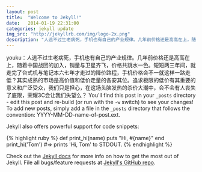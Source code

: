 ```yaml
---
layout: post
title:  "Welcome to Jekyll!"
date:   2014-01-19 22:31:00
categories: jekyll update
img_src: "http://jekyllrb.com/img/logo-2x.png"
description: "人逃不过生老病死，手机也有自己的产业规律。几年前价格还是高高在上，随着中国战团的加入，销量与卫星齐飞，价格共跳水一色。短短两三年间，就走完了台式机与笔记本六七年才走过的降价路程，手机价格会不一就这样一路走低？其实成熟的市场是高价值和低价走量的各安其位。追求极限的低价有其重要的意义和广泛受众，我们只是担心，在这场头脑发热的杀价大潮中，会不会有人丧失了底限，荣耀3C会让我们失望么？"
---
```

youku：人逃不过生老病死，手机也有自己的产业规律。几年前价格还是高高在上，随着中国战团的加入，销量与卫星齐飞，价格共跳水一色。短短两三年间，就走完了台式机与笔记本六七年才走过的降价路程，手机价格会不一就这样一路走低？其实成熟的市场是高价值和低价走量的各安其位。追求极限的低价有其重要的意义和广泛受众，我们只是担心，在这场头脑发热的杀价大潮中，会不会有人丧失了底限，荣耀3C会让我们失望么？
You'll find this post in your `_posts` directory - edit this post and re-build (or run with the `-w` switch) to see your changes!
To add new posts, simply add a file in the `_posts` directory that follows the convention: YYYY-MM-DD-name-of-post.ext.

Jekyll also offers powerful support for code snippets:

{% highlight ruby %}
def print_hi(name)
  puts "Hi, #{name}"
end
print_hi('Tom')
#=> prints 'Hi, Tom' to STDOUT.
{% endhighlight %}

Check out the [Jekyll docs][jekyll] for more info on how to get the most out of Jekyll. File all bugs/feature requests at [Jekyll's GitHub repo][jekyll-gh].

[jekyll-gh]: https://github.com/mojombo/jekyll
[jekyll]:    http://jekyllrb.com
